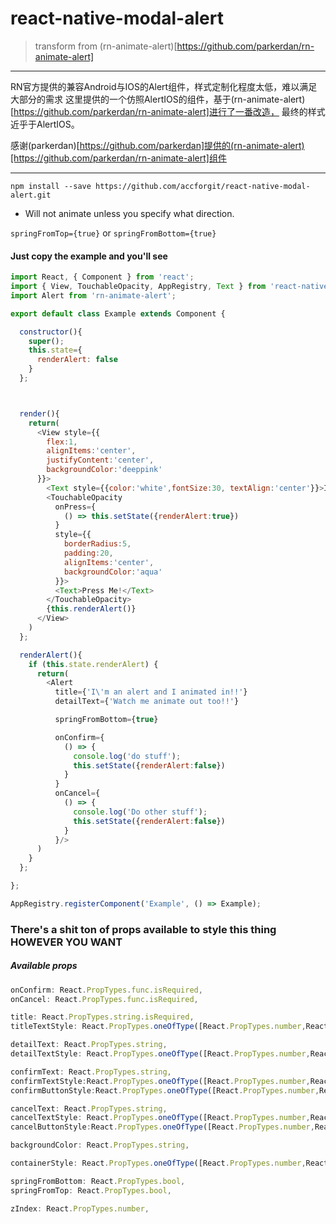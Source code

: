 # react-native-modal-alert
> transform from (rn-animate-alert)[https://github.com/parkerdan/rn-animate-alert]

---
RN官方提供的兼容Android与IOS的Alert组件，样式定制化程度太低，难以满足大部分的需求
这里提供的一个仿照AlertIOS的组件，基于(rn-animate-alert)[https://github.com/parkerdan/rn-animate-alert]进行了一番改造，
最终的样式近乎于AlertIOS。

感谢(parkerdan)[https://github.com/parkerdan]提供的(rn-animate-alert)[https://github.com/parkerdan/rn-animate-alert]组件

---



`npm install --save https://github.com/accforgit/react-native-modal-alert.git`

- Will not animate unless you specify what direction.

`springFromTop={true}` or `springFromBottom={true}`

#### Just copy the example and you'll see

```js
import React, { Component } from 'react';
import { View, TouchableOpacity, AppRegistry, Text } from 'react-native';
import Alert from 'rn-animate-alert';

export default class Example extends Component {

  constructor(){
    super();
    this.state={
      renderAlert: false
    }
  };



  render(){
    return(
      <View style={{
        flex:1,
        alignItems:'center',
        justifyContent:'center',
        backgroundColor:'deeppink'
      }}>
        <Text style={{color:'white',fontSize:30, textAlign:'center'}}>I'm a React-Native Component</Text>
        <TouchableOpacity
          onPress={
            () => this.setState({renderAlert:true})
          }
          style={{
            borderRadius:5,
            padding:20,
            alignItems:'center',
            backgroundColor:'aqua'
          }}>
          <Text>Press Me!</Text>
        </TouchableOpacity>
        {this.renderAlert()}
      </View>
    )
  };

  renderAlert(){
    if (this.state.renderAlert) {
      return(
        <Alert
          title={'I\'m an alert and I animated in!!'}
          detailText={'Watch me animate out too!!'}

          springFromBottom={true}

          onConfirm={
            () => {
              console.log('do stuff');
              this.setState({renderAlert:false})
            }
          }
          onCancel={
            () => {
              console.log('Do other stuff');
              this.setState({renderAlert:false})
            }
          }/>
      )
    }
  };

};

AppRegistry.registerComponent('Example', () => Example);
```

### There's a shit ton of props available to style this thing HOWEVER YOU WANT

##### Available props

```js
onConfirm: React.PropTypes.func.isRequired,
onCancel: React.PropTypes.func.isRequired,

title: React.PropTypes.string.isRequired,
titleTextStyle: React.PropTypes.oneOfType([React.PropTypes.number,React.PropTypes.object,React.PropTypes.array]),

detailText: React.PropTypes.string,
detailTextStyle: React.PropTypes.oneOfType([React.PropTypes.number,React.PropTypes.object,React.PropTypes.array]),

confirmText: React.PropTypes.string,
confirmTextStyle:React.PropTypes.oneOfType([React.PropTypes.number,React.PropTypes.object,React.PropTypes.array]),
confirmButtonStyle:React.PropTypes.oneOfType([React.PropTypes.number,React.PropTypes.object,React.PropTypes.array]),

cancelText: React.PropTypes.string,
cancelTextStyle: React.PropTypes.oneOfType([React.PropTypes.number,React.PropTypes.object,React.PropTypes.array]),
cancelButtonStyle:React.PropTypes.oneOfType([React.PropTypes.number,React.PropTypes.object,React.PropTypes.array]),

backgroundColor: React.PropTypes.string,

containerStyle: React.PropTypes.oneOfType([React.PropTypes.number,React.PropTypes.object,React.PropTypes.array]),

springFromBottom: React.PropTypes.bool,
springFromTop: React.PropTypes.bool,

zIndex: React.PropTypes.number,
```

